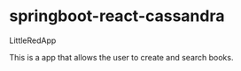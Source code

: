 # springboot-react-cassandra
LittleRedApp

This is a app that allows the user to create and search books.
